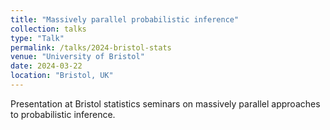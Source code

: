 ```yaml
---
title: "Massively parallel probabilistic inference"
collection: talks
type: "Talk"
permalink: /talks/2024-bristol-stats
venue: "University of Bristol"
date: 2024-03-22
location: "Bristol, UK"
---
```


Presentation at Bristol statistics seminars on massively parallel approaches to probabilistic inference. 